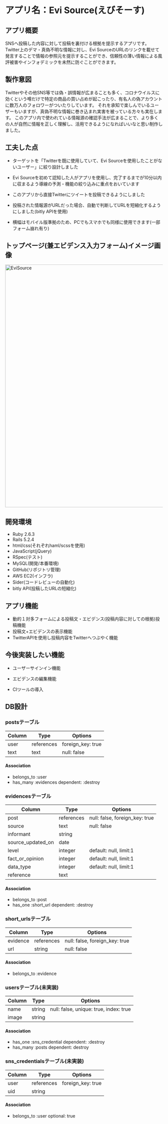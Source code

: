 # アプリ名：Evi Source(えびそーす)

## アプリ概要

SNSへ投稿した内容に対して投稿を裏付ける根拠を提示するアプリです。
Twitter上のデマ・真偽不明な情報に対し、Evi SourceのURLのリンクを載せて発言することで情報の参照元を提示することができ、信頼性の薄い情報による風評被害やインフォデミックを未然に防ぐことができます。

## 製作意図

Twitterやその他SNS等では偽・誤情報が広まることも多く、コロナウイルスに効くという噂だけで特定の商品の買い占めが起こったり、有名人の偽アカウントに数万人のフォロワーがついたりしています。
それを承知で楽しんでいるユーザーもいますが、真偽不明な情報に巻き込まれ実害を被っている方々も実在します。
このアプリ内で使われている情報源の確認手法が広まることで、より多くの人が自然に情報を正しく理解し、活用できるようになればいいなと思い制作しました。

## 工夫した点

* ターゲットを「Twitterを既に使用していて、Evi Sourceを使用したことがないユーザー」に絞り設計しました

* Evi Sourceを初めて認知した人がアプリを使用し、完了するまでが10分以内に収まるよう導線の予測・機能の絞り込みに重点をおいています

* このアプリから直接Twitterにツイートを投稿できるようにしました

* 投稿された情報源がURLだった場合、自動で判断してURLを短縮化するようにしました(bitly APIを使用)

* 横幅はモバイル版準拠のため、PCでもスマホでも同様に使用できます(一部フォーム崩れ有り)

## トップページ(兼エビデンス入力フォーム)イメージ画像

<img width="774" alt="EviSource" src="https://user-images.githubusercontent.com/55307855/93936221-c6aaee00-fd60-11ea-984e-e03c0f3ebb0b.png">

## 開発環境

* Ruby 2.6.3
* Rails 5.2.4
* html/css(それぞれhaml/scssを使用)
* JavaScript(jQuery)
* RSpec(テスト)
* MySQL(開発/本番環境)
* GitHub(リポジトリ管理)
* AWS EC2(インフラ)
* Sider(コードレビューの自動化)
* bitly API(投稿したURLの短縮化)

## アプリ機能

* 動的１対多フォームによる投稿文・エビデンス(投稿内容に対しての根拠)投稿機能
* 投稿文+エビデンスの表示機能
* TwitterAPIを使用し投稿内容をTwitterへつぶやく機能

## 今後実装したい機能

* ユーザーサインイン機能

* エビデンスの編集機能

* CIツールの導入

## DB設計

### postsテーブル

|Column|Type|Options|
|------|----|-------|
|user|references|foreign_key: true|
|text|text|null: false|

#### Association

* belongs_to :user
* has_many :evidences dependent: :destroy

### evidencesテーブル

|Column|Type|Options|
|------|----|-------|
|post|references|null: false, foreign_key: true|
|source|text|null: false|
|informant|string||
|source_updated_on|date||
|level|integer|default: null, limit:1|
|fact_or_opinion|integer|default: null, limit:1|
|data_type|integer|default: null, limit:1|
|reference|text||

#### Association

* belongs_to :post
* has_one :short_url dependent: :destroy

### short_urlsテーブル

|Column|Type|Options|
|------|----|-------|
|evidence|references|null: false, foreign_key: true|
|url|string|null: false|

#### Association

* belongs_to :evidence

### usersテーブル(未実装)

|Column|Type|Options|
|------|----|-------|
|name|string|null: false, unique: true, index: true|
|image|string||

#### Association

* has_one :sns_credential dependent: :destroy
* has_many :posts dependent: destroy

### sns_credentialsテーブル(未実装)

|Column|Type|Options|
|------|----|-------|
|user|references|foreign_key: true|
|uid|string||

#### Association

* belongs_to :user optional: true
